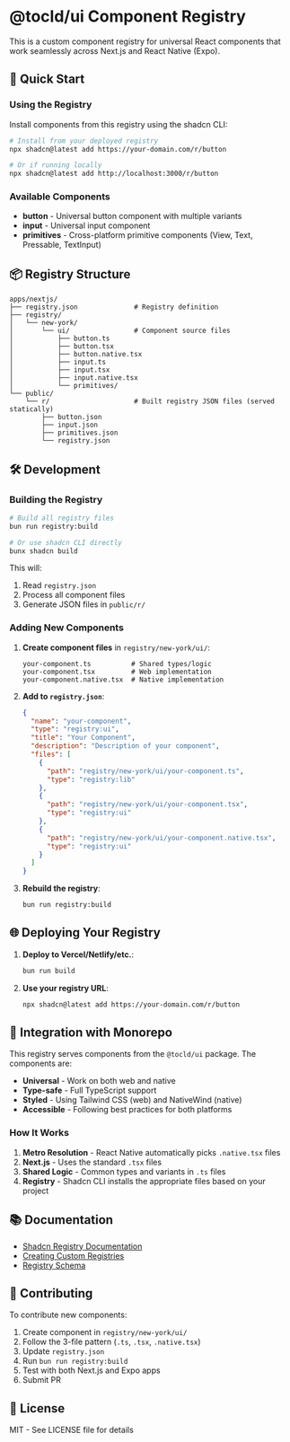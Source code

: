 # @tocld/ui Component Registry

This is a custom component registry for universal React components that work seamlessly across Next.js and React Native (Expo).

## 🚀 Quick Start

### Using the Registry

Install components from this registry using the shadcn CLI:

```bash
# Install from your deployed registry
npx shadcn@latest add https://your-domain.com/r/button

# Or if running locally
npx shadcn@latest add http://localhost:3000/r/button
```

### Available Components

- **button** - Universal button component with multiple variants
- **input** - Universal input component
- **primitives** - Cross-platform primitive components (View, Text, Pressable, TextInput)

## 📦 Registry Structure

```
apps/nextjs/
├── registry.json              # Registry definition
├── registry/
│   └── new-york/
│       └── ui/                # Component source files
│           ├── button.ts
│           ├── button.tsx
│           ├── button.native.tsx
│           ├── input.ts
│           ├── input.tsx
│           ├── input.native.tsx
│           └── primitives/
└── public/
    └── r/                     # Built registry JSON files (served statically)
        ├── button.json
        ├── input.json
        ├── primitives.json
        └── registry.json
```

## 🛠️ Development

### Building the Registry

```bash
# Build all registry files
bun run registry:build

# Or use shadcn CLI directly
bunx shadcn build
```

This will:
1. Read `registry.json`
2. Process all component files
3. Generate JSON files in `public/r/`

### Adding New Components

1. **Create component files** in `registry/new-york/ui/`:
   ```
   your-component.ts          # Shared types/logic
   your-component.tsx         # Web implementation
   your-component.native.tsx  # Native implementation
   ```

2. **Add to `registry.json`**:
   ```json
   {
     "name": "your-component",
     "type": "registry:ui",
     "title": "Your Component",
     "description": "Description of your component",
     "files": [
       {
         "path": "registry/new-york/ui/your-component.ts",
         "type": "registry:lib"
       },
       {
         "path": "registry/new-york/ui/your-component.tsx",
         "type": "registry:ui"
       },
       {
         "path": "registry/new-york/ui/your-component.native.tsx",
         "type": "registry:ui"
       }
     ]
   }
   ```

3. **Rebuild the registry**:
   ```bash
   bun run registry:build
   ```

## 🌐 Deploying Your Registry

1. **Deploy to Vercel/Netlify/etc.**:
   ```bash
   bun run build
   ```

2. **Use your registry URL**:
   ```bash
   npx shadcn@latest add https://your-domain.com/r/button
   ```

## 🔗 Integration with Monorepo

This registry serves components from the `@tocld/ui` package. The components are:

- **Universal** - Work on both web and native
- **Type-safe** - Full TypeScript support
- **Styled** - Using Tailwind CSS (web) and NativeWind (native)
- **Accessible** - Following best practices for both platforms

### How It Works

1. **Metro Resolution** - React Native automatically picks `.native.tsx` files
2. **Next.js** - Uses the standard `.tsx` files
3. **Shared Logic** - Common types and variants in `.ts` files
4. **Registry** - Shadcn CLI installs the appropriate files based on your project

## 📚 Documentation

- [Shadcn Registry Documentation](https://ui.shadcn.com/docs/registry)
- [Creating Custom Registries](https://ui.shadcn.com/docs/registry/getting-started)
- [Registry Schema](https://ui.shadcn.com/schema/registry.json)

## 🤝 Contributing

To contribute new components:

1. Create component in `registry/new-york/ui/`
2. Follow the 3-file pattern (`.ts`, `.tsx`, `.native.tsx`)
3. Update `registry.json`
4. Run `bun run registry:build`
5. Test with both Next.js and Expo apps
6. Submit PR

## 📝 License

MIT - See LICENSE file for details
